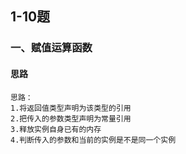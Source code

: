
## 1-10题
### 一、赋值运算函数
#### 思路
```java<br>
思路：
1.将返回值类型声明为该类型的引用
2.把传入的参数类型声明为常量引用
3.释放实例自身已有的内存
4.判断传入的参数和当前的实例是不是同一个实例
```
